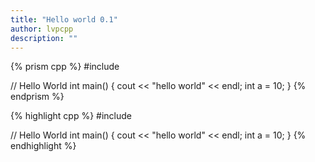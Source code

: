 ```yaml
---
title: "Hello world 0.1"
author: lvpcpp
description: ""
---
```


{% prism cpp %}
#include <iostream>

// Hello World
int main()
{
    cout << "hello world" << endl;
    int a = 10;
}
{% endprism %}



{% highlight cpp %}
#include <iostream>

// Hello World
int main()
{
    cout << "hello world" << endl;
    int a = 10;
}
{% endhighlight %}